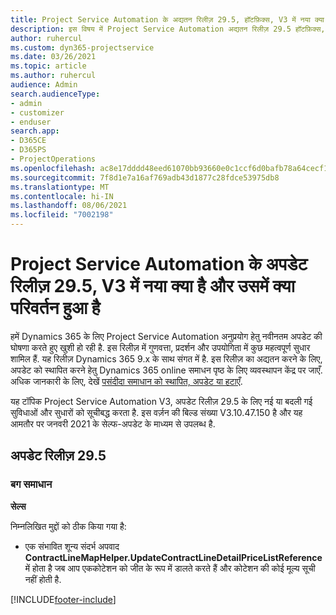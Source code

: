 ```yaml
---
title: Project Service Automation के अद्यतन रिलीज़ 29.5, हॉटफ़िक्स, V3 में नया क्या है और उसमें क्या परिवर्तन हुआ है
description: इस विषय में Project Service Automation अद्यतन रिलीज़ 29.5 हॉटफ़िक्स, V3 में उपलब्ध सुविधाएँ और सुधार सूचीबद्ध किए गए हैं.
author: ruhercul
ms.custom: dyn365-projectservice
ms.date: 03/26/2021
ms.topic: article
ms.author: ruhercul
audience: Admin
search.audienceType:
- admin
- customizer
- enduser
search.app:
- D365CE
- D365PS
- ProjectOperations
ms.openlocfilehash: ac8e17dddd48eed61070bb93660e0c1ccf6d0bafb78a64cecf1b6ab45da7d1a9
ms.sourcegitcommit: 7f8d1e7a16af769adb43d1877c28fdce53975db8
ms.translationtype: MT
ms.contentlocale: hi-IN
ms.lasthandoff: 08/06/2021
ms.locfileid: "7002198"
---
```

# <a name="whats-new-or-changed-in-project-service-automation-update-release-295-v3"></a>Project Service Automation के अपडेट रिलीज़ 29.5, V3 में नया क्या है और उसमें क्या परिवर्तन हुआ है

हमें Dynamics 365 के लिए Project Service Automation अनुप्रयोग हेतु नवीनतम अपडेट की घोषणा करते हुए खुशी हो रही है. इस रिलीज़ में गुणवत्ता, प्रदर्शन और उपयोगिता में कुछ महत्वपूर्ण सुधार शामिल हैं. यह रिलीज़ Dynamics 365 9.x के साथ संगत में है. इस रिलीज़ का अद्यतन करने के लिए, अपडेट को स्थापित करने हेतु Dynamics 365 online समाधन पृष्ठ के लिए व्यवस्थापन केंद्र पर जाएँ. अधिक जानकारी के लिए, देखें [पसंदीदा समाधान को स्थापित, अपडेट या हटाएँ](/power-platform/admin/install-remove-preferred-solution.md).

यह टॉपिक Project Service Automation V3, अपडेट रिलीज़ 29.5 के लिए नई या बदली गई सुविधाओं और सुधारों को सूचीबद्ध करता है. इस वर्ज़न की बिल्ड संख्या V3.10.47.150 है और यह आमतौर पर जनवरी 2021 के सेल्फ-अपडेट के माध्यम से उपलब्ध है.

## <a name="update-release-295"></a>अपडेट रिलीज़ 29.5

### <a name="bug-fixes"></a>बग समाधान


**सेल्स**

निम्नलिखित मुद्दों को ठीक किया गया है:

- एक संभावित शून्य संदर्भ अपवाद **ContractLineMapHelper.UpdateContractLineDetailPriceListReference** में होता है जब आप एककोटेशन को जीत के रूप में डालते करते हैं और कोटेशन की कोई मूल्य सूची नहीं होती है.


[!INCLUDE[footer-include](../includes/footer-banner.md)]
